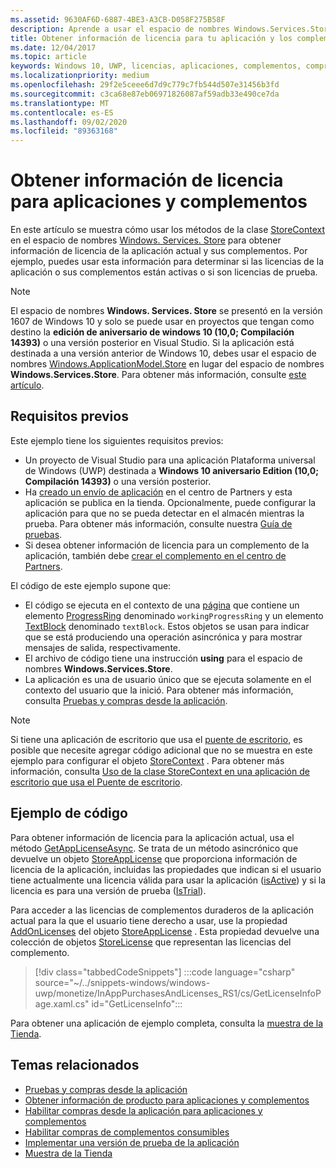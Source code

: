 ```yaml
---
ms.assetid: 9630AF6D-6887-4BE3-A3CB-D058F275B58F
description: Aprende a usar el espacio de nombres Windows.Services.Store para obtener información de licencia para la aplicación actual y sus complementos.
title: Obtener información de licencia para tu aplicación y los complementos
ms.date: 12/04/2017
ms.topic: article
keywords: Windows 10, UWP, licencias, aplicaciones, complementos, compras desde la aplicación, IAPs, Windows. Services. Store
ms.localizationpriority: medium
ms.openlocfilehash: 29f2e5ceee6d7d9c779c7fb544d507e31456b3fd
ms.sourcegitcommit: c3ca68e87eb06971826087af59adb33e490ce7da
ms.translationtype: MT
ms.contentlocale: es-ES
ms.lasthandoff: 09/02/2020
ms.locfileid: "89363168"
---
```

# <a name="get-license-info-for-apps-and-add-ons"></a>Obtener información de licencia para aplicaciones y complementos

En este artículo se muestra cómo usar los métodos de la clase [StoreContext](/uwp/api/windows.services.store.storecontext) en el espacio de nombres [Windows. Services. Store](/uwp/api/windows.services.store) para obtener información de licencia de la aplicación actual y sus complementos. Por ejemplo, puedes usar esta información para determinar si las licencias de la aplicación o sus complementos están activas o si son licencias de prueba.

> [!NOTE]
> El espacio de nombres **Windows. Services. Store** se presentó en la versión 1607 de Windows 10 y solo se puede usar en proyectos que tengan como destino la **edición de aniversario de windows 10 (10,0; Compilación 14393)** o una versión posterior en Visual Studio. Si la aplicación está destinada a una versión anterior de Windows 10, debes usar el espacio de nombres [Windows.ApplicationModel.Store](/uwp/api/windows.applicationmodel.store) en lugar del espacio de nombres **Windows.Services.Store**. Para obtener más información, consulte [este artículo](in-app-purchases-and-trials-using-the-windows-applicationmodel-store-namespace.md).

## <a name="prerequisites"></a>Requisitos previos

Este ejemplo tiene los siguientes requisitos previos:
* Un proyecto de Visual Studio para una aplicación Plataforma universal de Windows (UWP) destinada a **Windows 10 aniversario Edition (10,0; Compilación 14393)** o una versión posterior.
* Ha [creado un envío de aplicación](../publish/app-submissions.md) en el centro de Partners y esta aplicación se publica en la tienda. Opcionalmente, puede configurar la aplicación para que no se pueda detectar en el almacén mientras la prueba. Para obtener más información, consulte nuestra [Guía de pruebas](in-app-purchases-and-trials.md#testing).
* Si desea obtener información de licencia para un complemento de la aplicación, también debe [crear el complemento en el centro de Partners](../publish/add-on-submissions.md).

El código de este ejemplo supone que:
* El código se ejecuta en el contexto de una [página](/uwp/api/windows.ui.xaml.controls.page) que contiene un elemento [ProgressRing](/uwp/api/windows.ui.xaml.controls.progressring) denominado ```workingProgressRing``` y un elemento [TextBlock](/uwp/api/windows.ui.xaml.controls.textblock) denominado ```textBlock```. Estos objetos se usan para indicar que se está produciendo una operación asincrónica y para mostrar mensajes de salida, respectivamente.
* El archivo de código tiene una instrucción **using** para el espacio de nombres **Windows.Services.Store**.
* La aplicación es una de usuario único que se ejecuta solamente en el contexto del usuario que la inició. Para obtener más información, consulta [Pruebas y compras desde la aplicación](in-app-purchases-and-trials.md#api_intro).

> [!NOTE]
> Si tiene una aplicación de escritorio que usa el [puente de escritorio](https://developer.microsoft.com/windows/bridges/desktop), es posible que necesite agregar código adicional que no se muestra en este ejemplo para configurar el objeto [StoreContext](/uwp/api/windows.services.store.storecontext) . Para obtener más información, consulta [Uso de la clase StoreContext en una aplicación de escritorio que usa el Puente de escritorio](in-app-purchases-and-trials.md#desktop).

## <a name="code-example"></a>Ejemplo de código

Para obtener información de licencia para la aplicación actual, usa el método [GetAppLicenseAsync](/uwp/api/windows.services.store.storecontext.getapplicenseasync). Se trata de un método asincrónico que devuelve un objeto [StoreAppLicense](/uwp/api/windows.services.store.storeapplicense) que proporciona información de licencia de la aplicación, incluidas las propiedades que indican si el usuario tiene actualmente una licencia válida para usar la aplicación ([isActive](/uwp/api/windows.services.store.storeapplicense.isactive)) y si la licencia es para una versión de prueba ([IsTrial](/uwp/api/windows.services.store.storeapplicense.istrial)).

Para acceder a las licencias de complementos duraderos de la aplicación actual para la que el usuario tiene derecho a usar, use la propiedad [AddOnLicenses](/uwp/api/windows.services.store.storeapplicense.addonlicenses) del objeto [StoreAppLicense](/uwp/api/windows.services.store.storeapplicense) . Esta propiedad devuelve una colección de objetos [StoreLicense](/uwp/api/windows.services.store.storelicense) que representan las licencias del complemento.

> [!div class="tabbedCodeSnippets"]
:::code language="csharp" source="~/../snippets-windows/windows-uwp/monetize/InAppPurchasesAndLicenses_RS1/cs/GetLicenseInfoPage.xaml.cs" id="GetLicenseInfo":::

Para obtener una aplicación de ejemplo completa, consulta la [muestra de la Tienda](https://github.com/Microsoft/Windows-universal-samples/tree/master/Samples/Store).

## <a name="related-topics"></a>Temas relacionados

* [Pruebas y compras desde la aplicación](in-app-purchases-and-trials.md)
* [Obtener información de producto para aplicaciones y complementos](get-product-info-for-apps-and-add-ons.md)
* [Habilitar compras desde la aplicación para aplicaciones y complementos](enable-in-app-purchases-of-apps-and-add-ons.md)
* [Habilitar compras de complementos consumibles](enable-consumable-add-on-purchases.md)
* [Implementar una versión de prueba de la aplicación](implement-a-trial-version-of-your-app.md)
* [Muestra de la Tienda](https://github.com/Microsoft/Windows-universal-samples/tree/master/Samples/Store)
